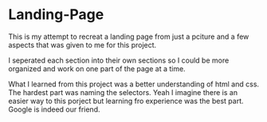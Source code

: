 # Landing-Page

This is my attempt to recreat a landing page from just a pciture and a few aspects that was given to me for this project.

I seperated each section into their own sections so I could be more organized and work on one part of the page at a time. 

What I learned from this project was a better understanding of html and css. The hardest part was naming the selectors. Yeah I imagine there is an easier way to this porject but learning fro experience was the best part. Google is indeed our friend. 